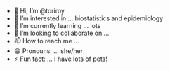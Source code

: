 - 👋 Hi, I’m @toriroy
- 👀 I’m interested in ... biostatistics and epidemiology 
- 🌱 I’m currently learning ... lots
- 💞️ I’m looking to collaborate on ... 
- 📫 How to reach me ...
- 😄 Pronouns: ... she/her
- ⚡ Fun fact: ... I have lots of pets!

<!---
toriroy/toriroy is a ✨ special ✨ repository because its `README.md` (this file) appears on your GitHub profile.
You can click the Preview link to take a look at your changes.
--->
